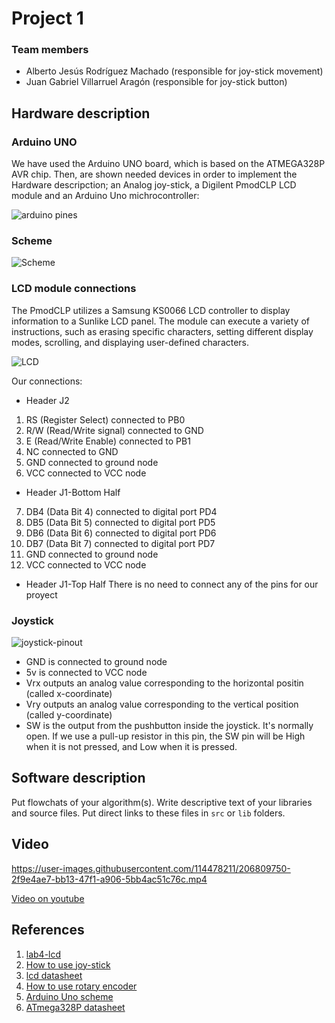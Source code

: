 # Project 1

### Team members

* Alberto Jesús Rodríguez Machado (responsible for joy-stick movement)
* Juan Gabriel Villarruel Aragón (responsible for joy-stick button)

## Hardware description


### Arduino UNO

We have used the Arduino UNO board, which is based on the ATMEGA328P AVR chip.
Then, are shown needed devices in order to implement the Hardware descripction; an Analog joy-stick, a Digilent PmodCLP LCD module and an Arduino Uno michrocontroller:

![arduino pines](https://user-images.githubusercontent.com/114478665/205801328-98a1b3a3-3683-46dd-b304-cfa29902ad7a.jpeg)

### Scheme

![Scheme](https://user-images.githubusercontent.com/114478211/206809155-5146905e-69a0-4d58-9042-1b07a9d2cd11.jpg)

### LCD module connections

The PmodCLP utilizes a Samsung KS0066 LCD controller to display information to a Sunlike LCD panel. The module can execute a variety of instructions, such as erasing specific characters, setting different display modes, scrolling, and displaying user-defined characters.

![LCD](https://user-images.githubusercontent.com/114478665/205805599-93924876-041f-4d80-b408-3c0fd2f10418.png)

Our connections:

- Header J2
1. RS (Register Select) connected to PB0
2. R/W (Read/Write signal) connected to GND
3. E (Read/Write Enable) connected to PB1
4. NC connected to GND
5. GND connected to ground node
6. VCC connected to VCC node

- Header J1-Bottom Half
7. DB4 (Data Bit 4) connected to digital port PD4
8. DB5 (Data Bit 5) connected to digital port PD5
9. DB6 (Data Bit 6) connected to digital port PD6
10. DB7 (Data Bit 7) connected to digital port PD7
11. GND connected to ground node
12. VCC connected to VCC node

- Header J1-Top Half
There is no need to connect any of the pins for our proyect

### Joystick

![joystick-pinout](https://user-images.githubusercontent.com/114478665/205809645-354abd0d-8842-42dd-b8fd-089f4948db37.jpg)

* GND is connected to ground node 
* 5v is connected to VCC node
* Vrx outputs an analog value corresponding to the horizontal positin (called x-coordinate)
* Vry outputs an analog value corresponding to the vertical position (called y-coordinate)
* SW is the output from the pushbutton inside the joystick. It's normally open. If we use a pull-up resistor in this pin, the SW pin will be High when it is not pressed, and Low when it is pressed.


## Software description

Put flowchats of your algorithm(s). Write descriptive text of your libraries and source files. Put direct links to these files in `src` or `lib` folders.

## Video
https://user-images.githubusercontent.com/114478211/206809750-2f9e4ae7-bb13-47f1-a906-5bb4ac51c76c.mp4

[Video on youtube](https://www.youtube.com/watch?v=WugzbzgTG3k)

## References

1. [lab4-lcd](https://github.com/tomas-fryza/digital-electronics-2/tree/master/labs/04-lcd)
2. [How to use joy-stick](https://www.robotique.tech/robotics/using-the-joystick-with-arduino/#google_vignette)
3. [lcd datasheet](https://digilent.com/reference/_media/pmod:pmod:pmodclp_rm.pdf)
4. [How to use rotary encoder](https://electronoobs.com/eng_arduino_tut125.php)
5. [Arduino Uno scheme](https://pighixxx.tumblr.com/tagged/Arduino%20Uno)
6. [ATmega328P datasheet](https://ww1.microchip.com/downloads/aemDocuments/documents/MCU08/ProductDocuments/DataSheets/ATmega48A-PA-88A-PA-168A-PA-328-P-DS-DS40002061B.pdf)
